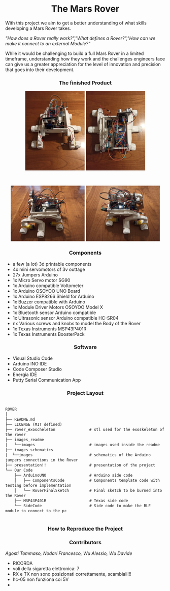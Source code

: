 <h1 align="center">The Mars Rover</h1>

<p>With this project we aim to get a better understanding of what skills developing a Mars Rover takes.</p>
<p><i>"How does a Rover really work?","What defines a Rover?","How can we make it connect to an external Module?"</i></p>
<p>While it would be challenging to build a full Mars Rover in a limited timeframe, understanding how they work and the challenges engineers face can give us a greater appreciation for the level of innovation and precision that goes into their development.</p>

<h3 align="center">The finished Product</h3>

<p float="left" align="center">
<img src="./images_readme/Rover1.jpg" height="250">
<img src="./images_readme/Rover2.jpg" height="250">
</p>

<br>

<p float="left" align="center">
<img src="./images_readme/Rover3.jpg" height="175">
<img src="./images_readme/Rover4.jpg" height="175">
</p>

<h3 align="center">Components</h3>

<ul list-style-type: "square">
    <li>a few (a lot) 3d printable components</li>
    <li>4x mini servomotors of 3v outtage</li>
    <li>27x Jumpers Arduino</li>
    <li>1x Micro Servo motor SG90</li>
    <li>1x Arduino compatible Voltometer</li>
    <li>1x Arduino OSOYOO UNO Board</li>
    <li>1x Arduino ESP8266 Shield for Arduino</li>
    <li>1x Buzzer compatible with Arduino</li>
    <li>1x Module Driver Motors OSOYOO Model X</li>
    <li>1x Bluetooth sensor Arduino compatible</li>
    <li>1x Ultrasonic sensor Arduino compatible HC-SR04</li>
    <li>nx Various screws and knobs to model the Body of the Rover</li>
    <li>1x Texas Instruments MSP43P401R</li>
    <li>1x Texas Instruments BoosterPack</li>
</ul>

<h3 align="center">Software</h3>

<ul>
    <li>Visual Studio Code</li>
    <li>Arduino INO IDE</li>
    <li>Code Composer Studio</li>
    <li>Energia IDE</li>
    <li>Putty Serial Communication App</li>
</ul>

<h3 align="center">Project Layout</h3>

<pre>
<code>
ROVER
│
├── README.md
├── LICENSE (MIT defined)
├── rover_exoscheleton               # stl used for the exoskeleton of the rover
├── images_readme                   
│   └──images                        # images used inside the readme
├── images_schematics               
│  └──images                         # schematics of the Arduino jumpers connections in the Rover
├── presentation!!                   # presentation of the project
└── Our Code
    ├── ArduinoUNO                   # Arduino side code
    │   ├── ComponentsCode           # Components template code with testing before implementation
    │   └── RoverFinalSketch         # Final sketch to be burned into the Rover
    ├── MSP43P401R                   # Texas side code
    └── SideCode                     # Side code to make the BLE module to connect to the pc 
</code>
</pre>

<h3 align="center">How to Reproduce the Project</h3>

<h3 align="center">Contributors</h3>

<p><i>Agosti Tommaso, Nodari Francesco, Wu Alessio, Wu Davide</i></p>

<ul>
    <li>RICORDA</li>
    <li>voli della sigaretta elettronica: 7</li>
    <li>RX e TX non sono posizionati correttamente, scambiali!!!</li>
    <li>hc-05 non funziona coi 5V</li>
    <li></li>
</ul>